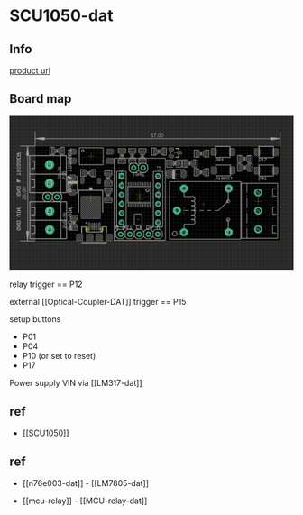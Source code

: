 
# SCU1050-dat


## Info 
 
[product url](https://www.electrodragon.com/product/intermittent-switching-relay-module-n76e003-mcu/)

## Board map 

![](2025-03-20-19-01-57.png)

relay trigger == P12 

external [[Optical-Coupler-DAT]] trigger == P15

setup buttons 

- P01
- P04
- P10 (or set to reset)
- P17 

Power supply VIN via [[LM317-dat]]

## ref 
 
- [[SCU1050]] 


## ref 

- [[n76e003-dat]] - [[LM7805-dat]]


- [[mcu-relay]] - [[MCU-relay-dat]]

